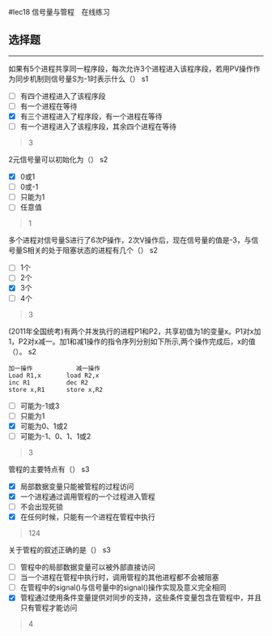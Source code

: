 #lec18 信号量与管程　在线练习
## 选择题

---

如果有5个进程共享同一程序段，每次允许3个进程进入该程序段，若用PV操作作为同步机制则信号量S为-1时表示什么（） s1

- [ ] 有四个进程进入了该程序段
- [ ] 有一个进程在等待
- [x] 有三个进程进入了程序段，有一个进程在等待
- [ ] 有一个进程进入了该程序段，其余四个进程在等待

> 3


2元信号量可以初始化为（） s2
- [x] 0或1
- [ ] 0或-1
- [ ] 只能为1
- [ ] 任意值

> 1


多个进程对信号量S进行了6次P操作，2次V操作后，现在信号量的值是-3，与信号量S相关的处于阻塞状态的进程有几个（） s2
- [ ] 1个
- [ ] 2个
- [x] 3个
- [ ] 4个

> 3


(2011年全国统考)有两个并发执行的进程P1和P2，共享初值为1的变量x。P1对x加1，P2对x减一。加1和减1操作的指令序列分别如下所示,两个操作完成后，x的值（）。 s2

	加一操作    		减一操作
	Load R1,x  		load R2,x
	inc R1     		dec R2
	store x,R1 		store x,R2

- [ ] 可能为-1或3
- [ ] 只能为1
- [x] 可能为0、1或2
- [ ] 可能为-1、0、1、1或2

> 3

管程的主要特点有（） s3
- [x] 局部数据变量只能被管程的过程访问
- [x] 一个进程通过调用管程的一个过程进入管程
- [ ] 不会出现死锁
- [x] 在任何时候，只能有一个进程在管程中执行

> 124


关于管程的叙述正确的是（） s3
- [ ] 管程中的局部数据变量可以被外部直接访问
- [ ] 当一个进程在管程中执行时，调用管程的其他进程都不会被阻塞
- [ ] 在管程中的signal()与信号量中的signal()操作实现及意义完全相同
- [x] 管程通过使用条件变量提供对同步的支持，这些条件变量包含在管程中，并且只有管程才能访问

> 4


